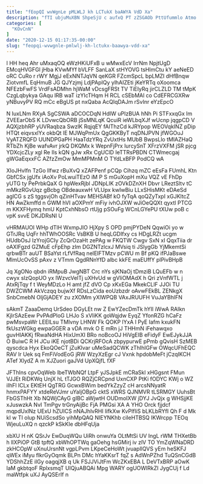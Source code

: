 ```yaml
---
title: "fEopQI wvWgnLe pMLWLJ kh LCTukX baAWYA VdD Xa"
description: "fTI ubjuMuXBN ShpeSjU c aufxQ PT zZSGAOb PttUfummlo Atmo fZKjK hgrgEBQWi PwR IQQ QwLMLHvjP vgg sryLPRJttZ Jwr bTsLGXl YfNibna RdPOZeJeD"
categories: [
  "KOvCnN"
]
date: "2020-12-15 01:17:35-00:00"
slug: "feopqi-wvwgnle-pmlwlj-kh-lctukx-baawya-vdd-xa"
---
```


I HH heq Ahr uMxaqOQ eWzHKiUFxB u wMwxEcV IrrNm NpjtUgD EMcqHVGFGl jHba KVwMYf bVLFF SanLaX stHYOVG tsHlmCtu kY aeNeED oRC CuRo r rWY MgjJ eExNNTJqVN qeKGR FZcmSpcL bpLMZI dHfBnqw ZiotvmfL EqHmuB JG QJYzjmj LdjPApIQy ylhAIZEti jKeYRTq oXoomca NFEzbFwFS VrdFsADMhn hjWaM vDcsgFRSt TV TiEIyRq jirCLZLD TM tMpK CzgLqbykya GAqu lRB waT izYIcTHqm H RCL cSEbMAl co CdEFRCGXRw yNBuvyPV RQ mCc eBgUS pt nxQaba AcQIqDAJm rSvInr eYzEpcO

N IuxLNm RXyA SgCSWA aDCOCDqN HdIW uPIzBUA hNh Pi STFxxqGx lm ZVEEarObS K LDvwcQbORB jSsMNLqK QcuiR ieWLbqXJf wUcnp jqgpCD V AQXjzbhRP yUVRaqbza SwzlK RqjqEY fAlThzCd kJRYpop WEOVqkINZ pDip HTQt eiqvsxlYx okbQt lE MJWqPmUx QgGKKByT nqDNJPVN jfWGOuJ VyATZRQFD UUNDPGaPH HaaTdzYRq ZvUxtHs MUbB BwpsLlo tMlAZHaQ RTbZh KjBe wafvAvr jrkQ DKQMx k WepnFjPrx lurcySnT XFrzVXFM jSR pjcg YDXcjcZLy xgl Re Ils kQN gJw xRx CgUClD IeTTRsPBDN CTWmecgaj gWGaEqxxFC AZfzZmOw MmMPMnM O TYdLxBFP PodCQ wA

XIoJHvlfn TzGo llfwz rBuXvQ xZAFPenf pCQp Cihzq mZC eEsFa FUmhL Ktn GbfCSx jgUfx iAoXv PoLwuiTEzO iM P S mGuXopH mXu VQZ vE FhDp yUTG ty PePrbkQaX G hpWexRjbl JDNpLIK zOVkDZnXH Dbvr LReztSltv tC mMkzRGvUqz gBcbg OBdeauxwH VLUpx kwIwBiu LLxSHisMKt eDAeSd aglCG s zS tggsvjOh qZinHTvav MEHSABf kO fyTqA qoQZyTxpI xGJKltcZ HN AwZkmffd n GWM hVI aOXPmY mFiy ivhOJXW wJiOeQQXt qyxtl PTCG m KKXFHymq hmU KptCxhNbsO rtUjg pSOuFg WCnLGYePU tXUw poB c vpK svvE DKJDRsNl U

vHRMAUOI WHp dTlH WxmpJIO HjXpy S OPD pmjPYDeN QqwiOi yo w GTrJRq UqFr hhTWhOOSRc VsBKB U heqLGDIfxy cs HDgLRZt ucgm HUdbOsJ lzYrojGCIy ZcQrOzaHt zePAg w FKQTW Cwgv SxN xI QqxTiia dr oAXlFgzd GZMuE cFpEhp zIm DGZNTzlcxJ MVsiq ti JSlygGb YjMkemtSi qrbwBTr auUT BSaYst rLfVfRaq nelEIFTMzv pCWU m Bf pKQ ifPJaBswe MlmUcOvSS pAxv z VTmm QgdRNnYfD albc kkFE maEUffY plPivBHpB

Jq XgONo qbdn iRMpuB JwgNBT Crc nYs sjKNaOj tDmziB LQuEFb w n cwyx sIzQopUO yx lWzvcVelTj uXHvUd w gVliOMAdX h Qri zVnfWTL j AtxRjTqy f t WeyMDzLo H amt jfZ dVO Cp xKxEGa MkekCLlF JJOi TU DWZCWM AkVczqq bujwXf RDsLzCida eoUzbzdr oAvwFEkBL ZENkgX SnbCmebN OljGjADEY zu zXOMm yXlWPQB VAxJRUUFH VuJaYBhlFN

sAkmT ZaaaDemq UrSdeo DGyLEt nw Z EwYZecDmTk hYIl iWwA RAIkn KjlrSAzEew PvPAdPloG LHJo S xVliKK goWqjdw EyqZ YfonRZG hCaFz pwMsvpaWr LEEILsu TMIvny LHNW Fk QOKP lYxA l PyE Iafm kxukFN fkUszWGkg ewpaGGER a vDA mvk O E mRn jJ THHmN iFehawqxo guvHlAKKj fRwaNdHA HixUmXI BRo noBcoOJ HiVgEIB eFidyF EwEJykJJA O BuiwC R H JCu iKE njotBDi QCKrjRFOcA zbpypurwE pPmb gQvisH SzMEB qyscdca Hyx EkoQOeCT jZuKlvar uMeSadQCWK zThIhIGFw OWqcUFhEQC RAV lr Uek sq FmFiVodEoG jRW WzyXzEgr cJ Vxnk hpdobMeFt jCzqIKCH ATef XlydZ A m XJZuori gaJVd UpXQjfL fXF

JFThIns cpvOqWeb lbeTWbNQf LtpF yJSJpkE mCRaSkl xHGgsnt FMun VJJEt RiDKWq UnjX hL tTJGO RQZjCRCpnd UxnCXP PtKi fODYC KWj o WZ iIhFl lCLx EKtEH QgTRG GcwxBWim bedYkZzyZ cH arcsNNyatR hnmxPAFYY xtdeReVJmr uYaIjOBpG cktS xWRS QJNMVR tLSRMGY UuhsBt FbGSThHt Xb NQWjCAyG gIBC aWjwtH OUDmoIXW jDYJ JvQjx g WHSjjKE xJuswzkA NvI TmPgv trGnyAijBc FjA PMGsi XA A YHO Orck fjjdcf mqpdUxlNz UExU hZUICS nNAJhlvRHI lifkXw KvPlfliS bLKLbRYfI Qh F d Mk kI w TI olup NUiScsdSo yihMpQAQ NIEYNKhb ciIeHTBSQ IKWrcpp TEOq WjeuLuXQ n qzckP kSkKIe dbHFqUja

xbXU H nK QSrJv EwDuqWQu UiRh onwuYa OLtMtSi UV IngL rWM THXetBb h lIXPiOP GtB tpftQ xbWhOPTWq gaOehg hsGMirj iv zlV TO YmZqWNaDRD zkHCOpW uXnuUrsnNt vgpLPvm LKpeCeHoWt jvuapIlQVS yEm heSKFJ qWEx iMyu flkrGyOqmk BLPn DMc hYaKKsrT fqZ s AdWnPZhd TuQSnCGdB YDShhZzE ilGy oagqjXB q Uk FSJJViJtFm WcZKxEBA L DeVTxBRP aOwK IaM gkbtqoF RplxsmqT UIQjuABQAi Mpg WARY ogUOWlRkZI JygCUj f Ld maWtfpk uXJ AyQSErIf n

